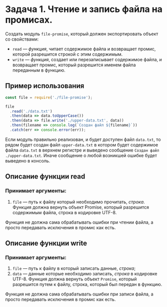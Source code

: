 # Задача 1. Чтение и запись файла на промисах.

Создать модуль `file-promise`, который должен экспортировать объект со свойствами:

* `read` — *функция*, читает содержимое файла и возвращает промис, которой разрешится строкой с этим содержимым.
* `write` — *функция*, создает или перезаписывает содержимое файла, и возвращает промис, который разрешится именем файла переданным в функцию.

## Пример использования
```javascript
const file = require('./file-promise');

file
  .read('./data.txt')
  .then(data => data.toUpperCase())
  .then(data => file.write('./upper-data.txt', data))
  .then(filename => console.log(`Создан файл ${filename}`))
  .catch(err => console.error(err));
```

Если модуль правильно реализован, и будет доступен файл `data.txt`, то рядом будет создан файл `upper-data.txt` в котором будет содержимое файла `data.txt` в верхнем регистре и выведено сообщение `Создан файл ./upper-data.txt`. Иначе сообщение о любой возникшей ошибке будет выведено в консоль.

## Описание функции read
### Принимает аргументы:

1. `file` — путь к файлу который необходимо прочитать, *строка*.
Функция должна вернуть объект Promise, который разрешится содержимым файла, строка в кодировке UTF-8.

Функция не должна сама обрабатывать ошибки при чтении файла, а просто передавать исключения в промис как есть.

## Описание функции write
### Принимает аргументы:

1. `file` — путь к файлу в который записать данные, *строка*;
2. `data` — данные которые необходимо записать, *строка* в кодировке UTF-8.
Функция должна вернуть объект `Promise`, который разрешится путем к файлу, строка, который был передан в функцию.

Функция не должна сама обрабатывать ошибки при записи файла, а просто передавать исключения в промис как есть.